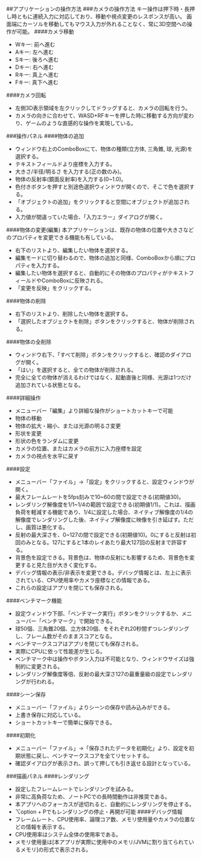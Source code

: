 ##アプリケーションの操作方法
###カメラの操作方法
キー操作は押下時・長押し時ともに連続入力に対応しており、移動や視点変更のレスポンスが高い。
画面端にカーソルを移動してもマウス入力が外れることなく、常に3D空間への操作が可能。
####カメラ移動
- Wキー: 前へ進む
- Aキー: 左へ進む
- Sキー: 後ろへ進む
- Dキー: 右へ進む
- Rキー: 真上へ進む
- Fキー: 真下へ進む

####カメラ回転
- 左側3D表示領域を左クリックしてドラッグすると、カメラの回転を行う。
- カメラの向きに合わせて、WASD+RFキーを押した時に移動する方向が変わり、ゲームのような直感的な操作を実現している。

###操作パネル
####物体の追加
- ウィンドウ右上のComboBoxにて、物体の種類(立方体, 三角錐, 球, 光源)を選択する。
- テキストフィールドより座標を入力する。
- 大きさ/半径/明るさ を入力する(正の数のみ)。
- 物体の反射率(鏡面反射率)を入力する(0~1.0)。
- 色付きボタンを押すと別途色選択ウィンドウが開くので、そこで色を選択する。
- 「オブジェクトの追加」をクリックすると空間にオブジェクトが追加される。
- 入力値が間違っていた場合、「入力エラー」ダイアログが開く。

####物体の変更(編集)
本アプリケーションは、既存の物体の位置や大きさなどのプロパティを変更できる機能も有している。
- 右下のリストより、編集したい物体を選択する。
- 編集モードに切り替わるので、物体の追加と同様、ComboBoxから順にプロパティを入力する。
- 編集したい物体を選択すると、自動的にその物体のプロパティがテキストフィールドやComboBoxに反映される。
- 「変更を反映」をクリックする。

####物体の削除
- 右下のリストより、削除したい物体を選択する。
- 「選択したオブジェクトを削除」ボタンをクリックすると、物体が削除される。

####物体の全削除
- ウィンドウ右下、「すべて削除」ボタンをクリックすると、確認のダイアログが開く。
- 「はい」を選択すると、全ての物体が削除される。
- 完全に全ての物体が消えるわけではなく、起動直後と同様、光源は1つだけ追加されている状態となる。

####詳細操作
- メニューバー「編集」より詳細な操作がショートカットキーで可能
- 物体の移動
- 物体の拡大・縮小、または光源の明るさ変更
- 形状を変更
- 形状の色をランダムに変更
- カメラの位置、またはカメラの前方に入力座標を設定
- カメラの視点を水平に戻す

####設定
- メニューバー「ファイル」→「設定」をクリックすると、設定ウィンドウが開く。
- 最大フレームレートを5fps刻みで10~60の間で設定できる(初期値30)。
- レンダリング解像度を1/1~1/4の範囲で設定できる(初期値1/1)。これは、描画負荷を軽減する機能であり、1/4に設定した場合、ネイティブ解像度の1/4の解像度でレンダリングした後、ネイティブ解像度に映像を引き延ばす。ただし、画質は悪化する。
- 反射の最大深さを、0~127の間で設定できる(初期値10)。0にすると反射は初回のみとなる。127にすると1本のレイあたり最大127回の反射まで許容する。
- 背景色を設定できる。背景色は、物体の反射にも影響するため、背景色を変更すると見た目が大きく変化する。
- デバッグ情報の表示/非表示を変更できる。デバッグ情報とは、左上に表示されている、CPU使用率やカメラ座標などの情報である。
- これらの設定はアプリを閉じても保存される。

####ベンチマーク機能
- 設定ウィンドウ下部、「ベンチマーク実行」ボタンをクリックするか、メニューバー「ベンチマーク」で開始できる。
- 球50個、三角錐20個、立方体20個、をそれぞれ20秒間ずつレンダリングし、フレーム数がそのままスコアとなる。
- ベンチマークスコアはアプリを閉じても保存される。
- 実際にCPUに依って性能差が生じる。
- ベンチマーク中は操作やボタン入力は不可能となり、ウィンドウサイズは強制的に変更される。
- レンダリング解像度等倍、反射の最大深さ127の最重量級の設定でレンダリングが行われる。

####シーン保存
- メニューバー「ファイル」よりシーンの保存や読み込みができる。
- 上書き保存に対応している。
- ショートカットキーで簡単に保存できる。

####初期化
- メニューバー「ファイル」→「保存されたデータを初期化」より、設定を初期状態に戻し、ベンチマークスコアを全てリセットする。
- 確認ダイアログが表示され、誤って押しても引き返せる設計となっている。

###描画パネル
####レンダリング
- 設定したフレームレートでレンダリングを試みる。
- 非常に高負荷なため、ノートPCでの長時間動作は非推奨である。
- 本アプリへのフォーカスが途切れると、自動的にレンダリングを停止する。
- ⌥option + Pでもレンダリングの停止・再開が可能
####デバッグ情報
- フレームレート、CPU使用率、論理コア数、メモリ使用量やカメラの位置などの情報を表示する。
- CPU使用率はシステム全体の使用率である。
- メモリ使用量は[本アプリが実際に使用中のメモリ/JVMに割り当てられているメモリ]の形式で表示される。
